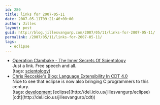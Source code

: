 ```yaml
---
id: 280
title: links for 2007-05-11
date: 2007-05-11T09:21:46+00:00
author: Jilles
layout: post
guid: http://blog.jillesvangurp.com/2007/05/11/links-for-2007-05-11/
permalink: /2007/05/11/links-for-2007-05-11/
tags:
  - eclipse
---
```

<ul class="delicious">
	<li>
		<div class="delicious-link"><a href="http://www.xenu.net/">Operation Clambake - The Inner Secrets Of Scientology</a></div>
		<div class="delicious-extended">Just a link. Free speech and all.</div>
		<div class="delicious-tags">(tags: <a href="http://del.icio.us/jillesvangurp/scientology">scientology</a>)</div>
	</li>
	<li>
		<div class="delicious-link"><a href="http://recoskie.blogspot.com/2007/05/language-extensibility-in-cdt-40.html">Chris Recoskie's Blog: Language Extensibility In CDT 4.0</a></div>
		<div class="delicious-extended">Nice to see that eclipse is now also bringing C programmers to this century.</div>
		<div class="delicious-tags">(tags: <a href="http://del.icio.us/jillesvangurp/development">development</a> [eclipse](http://del.icio.us/jillesvangurp/eclipse) [cdt](http://del.icio.us/jillesvangurp/cdt))</div>
	</li>
</ul>
